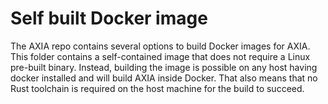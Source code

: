 # Self built Docker image

The AXIA repo contains several options to build Docker images for AXIA.
This folder contains a self-contained image that does not require a Linux pre-built binary.
Instead, building the image is possible on any host having docker installed and will
build AXIA inside Docker. That also means that no Rust toolchain is required on the host
machine for the build to succeed.
